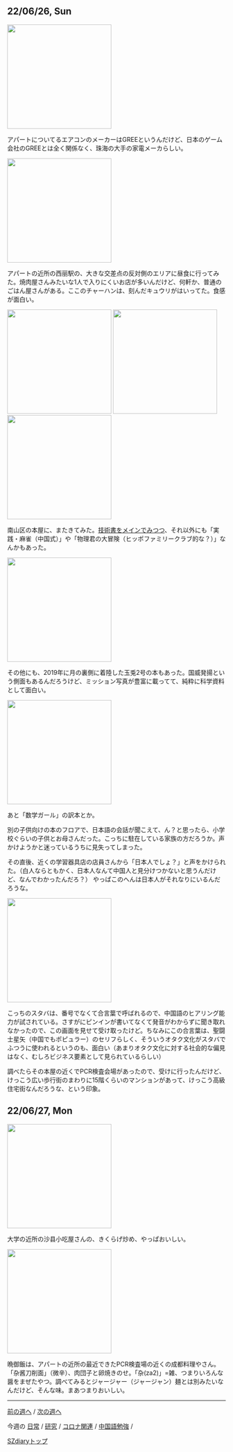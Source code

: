 ## 22/06/26, Sun

<img src="https://github.com/akita11/SZdiary/blob/main/diary/photo/2022-06-26_10.52.23.jpg" width="240px">

アパートについてるエアコンのメーカーはGREEというんだけど、日本のゲーム会社のGREEとは全く関係なく、珠海の大手の家電メーカらしい。

<img src="https://github.com/akita11/SZdiary/blob/main/diary/photo/2022-06-26_12.44.42.jpg" width="240px">

アパートの近所の西丽駅の、大きな交差点の反対側のエリアに昼食に行ってみた。焼肉屋さんみたいな1人で入りにくいお店が多いんだけど、何軒か、普通のごはん屋さんがある。ここのチャーハンは、刻んだキュウリがはいってた。食感が面白い。

<img src="https://github.com/akita11/SZdiary/blob/main/diary/photo/2022-06-26_14.06.56.jpg" width="240px">

<img src="https://github.com/akita11/SZdiary/blob/main/diary/photo/2022-06-26_14.07.05.jpg" width="240px">

<img src="https://github.com/akita11/SZdiary/blob/main/diary/photo/2022-06-26_14.13.36.jpg" width="240px">

南山区の本屋に、またきてみた。[技術書をメインでみつつ](https://github.com/akita11/SZdiary/blob/main/diary/research/2206-4.md#220626-sun)、それ以外にも「実践・麻雀（中国式）」や「物理君の大冒険（ヒッポファミリークラブ的な？）」なんかもあった。

<img src="https://github.com/akita11/SZdiary/blob/main/diary/photo/2022-06-26_16.27.55.jpg" width="240px">

その他にも、2019年に月の裏側に着陸した玉兎2号の本もあった。国威発揚という側面もあるんだろうけど、ミッション写真が豊富に載ってて、純粋に科学資料として面白い。

<img src="https://github.com/akita11/SZdiary/blob/main/diary/photo/2022-06-26_16.34.45.jpg" width="240px">

あと「数学ガール」の訳本とか。

別の子供向けの本のフロアで、日本語の会話が聞こえて、ん？と思ったら、小学校ぐらいの子供とお母さんだった。こっちに駐在している家族の方だろうか。声かけようかと迷っているうちに見失ってしまった。

その直後、近くの学習器具店の店員さんから「日本人でしょ？」と声をかけられた。（白人ならともかく、日本人なんて中国人と見分けつかないと思うんだけど、なんでわかったんだろ？）
やっぱこのへんは日本人がそれなりにいるんだろうな。

<img src="https://github.com/akita11/SZdiary/blob/main/diary/photo/2022-06-26_15.09.36.jpg" width="240px">

こっちのスタバは、番号でなくて合言葉で呼ばれるので、中国語のヒアリング能力が試されている。さすがにピンインが書いてなくて発音がわからずに聞き取れなかったので、この画面を見せて受け取ったけど。ちなみにこの合言葉は、聖闘士星矢（中国でもポピュラー）のセリフらしく、そういうオタク文化がスタバでふつうに使われるというのも、面白い（あまりオタク文化に対する社会的な偏見はなく、むしろビジネス要素として見られているらしい）

調べたらその本屋の近くでPCR検査会場があったので、受けに行ったんだけど、けっこう広い歩行街のまわりに15階くらいのマンションがあって、けっこう高級住宅街なんだろうな、という印象。


## 22/06/27, Mon

<img src="https://github.com/akita11/SZdiary/blob/main/diary/photo/2022-06-27_11.47.19.jpg" width="240px">

大学の近所の沙县小吃屋さんの、きくらげ炒め、やっぱおいしい。

<img src="https://github.com/akita11/SZdiary/blob/main/diary/photo/2022-06-27_20.04.59.jpg" width="240px">

晩御飯は、アパートの近所の最近できたPCR検査場の近くの成都料理やさん。「杂酱刀削面」（微辛）、肉団子と卵焼きのせ。「杂(za2)」=雑、つまりいろんな醤をまぜたやつ。調べてみるとジャージャー（ジャージャン）麺とは別みたいなんだけど、そんな味。まあつまりおいしい。


***

[前の週へ](2206-3.md) /
[次の週へ](2207-1.md)

今週の
[日常](../diary/2206-4.md) /
[研究](../research/2206-4.md) /
[コロナ関連](../covid19/2206-4.md) / 
[中国語勉強](../chinese/2206-4.md) / 

[SZdiaryトップ](../../README.md)
